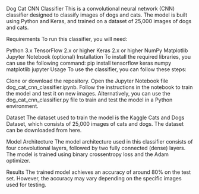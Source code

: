 Dog Cat CNN Classifier
This is a convolutional neural network (CNN) classifier designed to classify images of dogs and cats. The model is built using Python and Keras, and trained on a dataset of 25,000 images of dogs and cats.

Requirements
To run this classifier, you will need:

Python 3.x
TensorFlow 2.x or higher
Keras 2.x or higher
NumPy
Matplotlib
Jupyter Notebook (optional)
Installation
To install the required libraries, you can use the following command:
pip install tensorflow keras numpy matplotlib jupyter
Usage
To use the classifier, you can follow these steps:

Clone or download the repository.
Open the Jupyter Notebook file dog_cat_cnn_classifier.ipynb.
Follow the instructions in the notebook to train the model and test it on new images.
Alternatively, you can use the dog_cat_cnn_classifier.py file to train and test the model in a Python environment.

Dataset
The dataset used to train the model is the Kaggle Cats and Dogs Dataset, which consists of 25,000 images of cats and dogs. The dataset can be downloaded from here.

Model Architecture
The model architecture used in this classifier consists of four convolutional layers, followed by two fully connected (dense) layers. The model is trained using binary crossentropy loss and the Adam optimizer.

Results
The trained model achieves an accuracy of around 80% on the test set. However, the accuracy may vary depending on the specific images used for testing.

